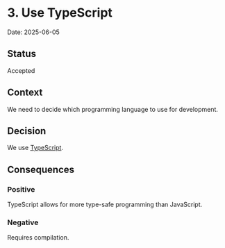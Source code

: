 # 3. Use TypeScript

Date: 2025-06-05

## Status

Accepted

## Context

We need to decide which programming language to use for development.

## Decision

We use [TypeScript](https://www.typescriptlang.org/).

## Consequences

### Positive

TypeScript allows for more type-safe programming than JavaScript.

### Negative

Requires compilation.
